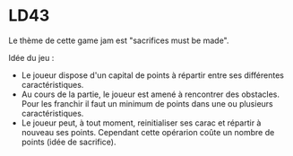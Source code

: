 # LD43

Le thème de cette game jam est "sacrifices must be made".

Idée du jeu :

- Le joueur dispose d'un capital de points à répartir entre ses différentes caractéristiques.
- Au cours de la partie, le joueur est amené à rencontrer des obstacles. Pour les franchir il faut un minimum de points dans une ou plusieurs caractéristiques.
- Le joueur peut, à tout moment, reinitialiser ses carac et répartir à nouveau ses points. Cependant cette opérarion coûte un nombre de points (idée de sacrifice).